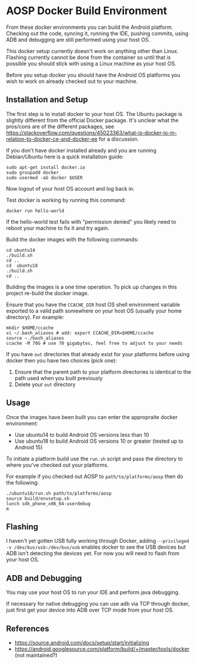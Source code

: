 # AOSP Docker Build Environment

From these docker environments you can build the Android platform. Checking out the code, syncing it, running the IDE, pushing commits, using ADB and debugging are still performed using your host OS.

This docker setup currently doesn't work on anything other than Linux. Flashing currently cannot be done from the container so until that is possible you should stick with using a Linux machine as your host OS.

Before you setup docker you should have the Android OS platforms you wish to work on already checked out to your machine.

## Installation and Setup

The first step is to install docker to your host OS. The Ubuntu package is slightly different from the official Docker package. It's unclear what the pros/cons are of the different packages, see https://stackoverflow.com/questions/45023363/what-is-docker-io-in-relation-to-docker-ce-and-docker-ee for a discussion.

If you don't have docker installed already and you are running Debian/Ubuntu here is a quick installation guide:

    sudo apt-get install docker.io
    sudo groupadd docker
    sudo usermod -aG docker $USER

Now logout of your host OS account and log back in.

Test docker is working by running this command:

    docker run hello-world

If the hello-world test fails with "permission denied" you likely need to reboot your machine to fix it and try again.

Build the docker images with the following commands:

    cd ubuntu14
    ./build.sh
    cd ..
    cd  ubuntu18
    ./build.sh
    cd ..

Building the images is a one time operation. To pick up changes in this project re-build the docker image.

Ensure that you have the `CCACHE_DIR` host OS shell environment variable exported to a valid path somewhere on your host OS (usually your home directory). For example:

    mkdir $HOME/ccache
    vi ~/.bash_aliases # add: export CCACHE_DIR=$HOME/ccache
    source ~./bash_aliases
    ccache -M 70G # use 70 gigabytes, feel free to adjust to your needs

If you have `out` directories that already exist for your platforms before using docker then you have two choices (pick one):
 1. Ensure that the parent path to your platform directories is identical to the path used when you built previously
 2. Delete your `out` directory

## Usage

Once the images have been built you can enter the appropraite docker environment:

* Use ubuntu14 to build Android OS versions less than 10
* Use ubuntu18 to build Android OS versions 10 or greater (tested up to Android 15)

To initiate a platform build use the `run.sh` script and pass the directory to where you've checked out your platforms.

For example if you checked out AOSP to `path/to/platforms/aosp` then do the following:

    ./ubuntu18/run.sh path/to/platforms/aosp
    source build/envsetup.sh
    lunch sdk_phone_x86_64-userdebug
    m

## Flashing 

I haven't yet gotten USB fully working through Docker, adding `--privileged -v /dev/bus/usb:/dev/bus/usb` enables docker to see the USB devices but ADB isn't detecting the devices yet. For now you will need to flash from your host OS.

## ADB and Debugging

You may use your host OS to run your IDE and perform java debugging.

If necessary for native debugging you can use adb via TCP through docker, just first get your device into ADB over TCP mode from your host OS.

## References

* https://source.android.com/docs/setup/start/initializing
* https://android.googlesource.com/platform/build/+/master/tools/docker (not maintained?)
